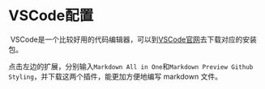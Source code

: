 # VSCode配置

​		VSCode是一个比较好用的代码编辑器，可以到[VSCode官网](https://code.visualstudio.com/)去下载对应的安装包。

点击左边的扩展，分别输入`Markdown All in One`和`Markdown Preview Github Styling`，并下载这两个插件，能更加方便地编写 markdown 文件。


<br/><br/>
<Valine></Valine>